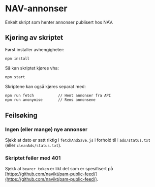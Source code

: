 # NAV-annonser

Enkelt skript som henter annonser publisert hos NAV.

## Kjøring av skriptet

Først installer avhengigheter:

```bash
npm install
```

Så kan skriptet kjøres vha:

```bash
npm start
```

Skriptene kan også kjøres separat med:

```bash
npm run fetch           // Hent annonser fra API
npm run anonymise       // Rens annonsene
```

## Feilsøking

### Ingen (eller mange) nye annonser

Sjekk at dato er satt riktig i `fetchAndSave.js` i forhold til i `ads/status.txt` (eller `cleanAds/status.txt`). 

### Skriptet feiler med 401

Sjekk at `bearer token` er likt det som er spesifisert på [https://github.com/navikt/pam-public-feed/](https://github.com/navikt/pam-public-feed/).

